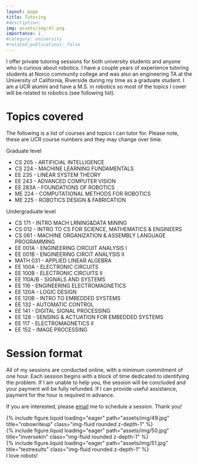 ```yaml
---
layout: page
title: Tutoring
#description: 
img: assets/img/47.png
importance: 1
#category: university
#related_publications: false
---
```


I offer private tutoring sessions for both university students and anyone who is curious about robotics. I have a couple years of experience tutoring students at Norco community college and was also an engineering TA at the University of California, Riverside during my time as a graduate student. I am a UCR alumni and have a M.S. in robotics so most of the topics I cover will be related to robotics (see following list). 

# Topics covered
The following is a list of courses and topics I can tutor for. Please note, these are UCR course numbers and they may change over time. 

Graduate level
* CS 205 - ARTIFICIAL INTELLIGENCE
* CS 224 - MACHINE LEARNING FUNDAMENTALS
* EE 235 - LINEAR SYSTEM THEORY
* EE 243 - ADVANCED COMPUTER VISION
* EE 283A - FOUNDATIONS OF ROBOTICS
* ME 224 - COMPUTATIONAL METHODS FOR ROBOTICS
* ME 225 - ROBOTICS DESIGN & FABRICATION 

Undergraduate level
* CS 171 - INTRO MACH LRNING&DATA MINING
* CS 012 - INTRO TO CS FOR SCIENCE, MATHEMATICS & ENGINEERS
* CS 061 - MACHINE ORGANIZATION & ASSEMBLY LANGUAGE PROGRAMMING
* EE 001A - ENGINEERING CIRCUIT ANALYSIS I
* EE 001B - ENGINEERING CIRCIT ANALYSIS II
* MATH 031 - APPLIED LINEAR ALGEBRA
* EE 100A - ELECTRONIC CIRCUITS
* EE 100B - ELECTRONIC CIRCUITS II
* EE 110A/B - SIGNALS AND SYSTEMS
* EE 116 - ENGINEERING ELECTROMAGNETICS
* EE 120A - LOGIC DESIGN
* EE 120B - INTRO TO EMBEDDED SYSTEMS
* EE 132 - AUTOMATIC CONTROL
* EE 141 - DIGITAL SIGNAL PROCESSING
* EE 128 - SENSING & ACTUATION FOR EMBEDDED SYSTEMS
* EE 117 - ELECTROMAGNETICS II
* EE 152 - IMAGE PROCESSING

# Session format
All of my sessions are conducted online, with a minimum commitment of one hour. Each session begins with a block of time dedicated to identifying the problem. If I am unable to help you, the session will be concluded and your payment will be fully refunded. If I can provide useful assistance, payment for the hour is required in advance.

If you are interested, please [email](mailto:nkopp002@ucr.edu) me to schedule a session. Thank you!

<div class="row">
    <div class="col-sm mt-3 mt-md-0">
        {% include figure.liquid loading="eager" path="assets/img/49.jpg" title="robowriteup" class="img-fluid rounded z-depth-1" %}
    </div>
    <div class="col-sm mt-3 mt-md-0">
        {% include figure.liquid loading="eager" path="assets/img/50.jpg" title="inversekin" class="img-fluid rounded z-depth-1" %}
    </div>
    <div class="col-sm mt-3 mt-md-0">
        {% include figure.liquid loading="eager" path="assets/img/51.jpg" title="testresults" class="img-fluid rounded z-depth-1" %}
    </div>
</div>
<div class="caption">
    I love robots!
</div>


